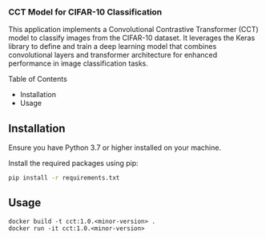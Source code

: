 ### CCT Model for CIFAR-10 Classification

This application implements a Convolutional Contrastive Transformer (CCT) model to classify images from the CIFAR-10 dataset. It leverages the Keras library to define and train a deep learning model that combines convolutional layers and transformer architecture for enhanced performance in image classification tasks.

Table of Contents
* Installation
* Usage

## Installation
Ensure you have Python 3.7 or higher installed on your machine.

Install the required packages using pip:

```bash
pip install -r requirements.txt
```

## Usage

```
docker build -t cct:1.0.<minor-version> .
docker run -it cct:1.0.<minor-version>
```
